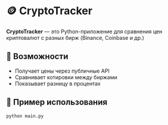 # 🪙 CryptoTracker

**CryptoTracker** — это Python-приложение для сравнения цен криптовалют с разных бирж (Binance, Coinbase и др.)

## 🚀 Возможности
- Получает цены через публичные API
- Сравнивает котировки между биржами
- Показывает разницу в процентах

## 🧠 Пример использования
```bash
python main.py
